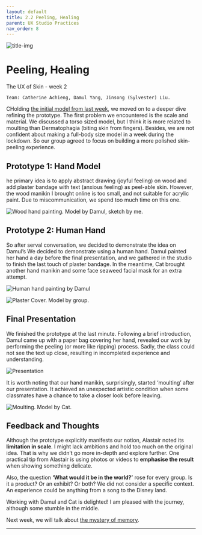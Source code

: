 ```yaml
---
layout: default
title: 2.2 Peeling, Healing
parent: UX Studio Practices
nav_order: 8
---
```


![title-img](https://sylvesterlau.com/blog/assets/ux-sense/story-cards.jpg)
# Peeling, Healing
The UX of Skin - week 2

```
Team: Catherine Achieng, Damul Yang, Jinsong (Sylvester) Liu.
```

CHolding [the initial model from last week](/skin-1), we moved on to a deeper dive refining the prototype. The first problem we encountered is the scale and material. We discussed a torso sized model, but I think it is more related to moulting than Dermatophagia (biting skin from fingers). Besides, we are not confident about making a full-body size model in a week during the lockdown. So our group agreed to focus on building a more polished skin-peeling experience. 

## Prototype 1: Hand Model
he primary idea is to apply abstract drawing (joyful feeling) on wood and add plaster bandage with text (anxious feeling) as peel-able skin. However, the wood manikin I brought online is too small, and not suitable for acrylic paint. Due to miscommunication, we spend too much time on this one. 

![Wood hand painting. Model by Damul, sketch by me.](https://sylvesterlau.com/blog/assets/ux-skin/wood-hand.jpeg "Wood hand painting. Model by Damul, sketch by me.")

## Prototype 2: Human Hand
So after serval conversation, we decided to demonstrate the idea on Damul’s We decided to demonstrate using a human hand. Damul painted her hand a day before the final presentation, and we gathered in the studio to finish the last touch of plaster bandage. In the meantime, Cat brought another hand manikin and some face seaweed facial mask for an extra attempt.

![Human hand painting by Damul](https://sylvesterlau.com/blog/assets/ux-skin/human-hand.jpg "Human hand painting by Damul")

![Plaster Cover. Model by group.](https://sylvesterlau.com/blog/assets/ux-skin/human-hand-2.jpg "Plaster Cover. Model by group.")

## Final Presentation
We finished the prototype at the last minute. Following a brief introduction, Damul came up with a paper bag covering her hand, revealed our work by performing the peeling (or more like ripping) process. Sadly, the class could not see the text up close, resulting in incompleted experience and understanding.

![Presentation](https://sylvesterlau.com/blog/assets/ux-skin/presentation.jpg "Presentation")

It is worth noting that our hand manikin, surprisingly, started ‘moulting’ after our presentation. It achieved an unexpected artistic condition when some classmates have a chance to take a closer look before leaving.

![Moulting. Model by Cat.](https://sylvesterlau.com/blog/assets/ux-skin/moulting.jpg "Moulting. Model by Cat.")

## Feedback and Thoughts
Although the prototype explicitly manifests our notion, Alastair noted its **limitation in scale**. I might lack ambitions and hold too much on the original idea. That is why we didn’t go more in-depth and explore further. One practical tip from Alastair is using photos or videos to **emphasise the result** when showing something delicate.

Also, the question **‘What would it be in the world?’** rose for every group. Is it a product? Or an exhibit? Or both? We did not consider a specific context. An experience could be anything from a song to the Disney land.

Working with Damul and Cat is delighted! I am pleased with the journey, although some stumble in the middle. 

Next week, we will talk about [the mystery of memory](https://blog.sylvesterlau.com/memory-distortion).

***

[^1]:Sampson, S. (2019). Dermatophagia: Symptoms, Causes, and Treatment. [online] www.medicalnewstoday.com. Available at: https://www.medicalnewstoday.com/articles/325111 [Accessed 7 Nov. 2020].